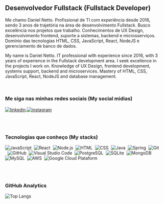 <!-- <img align="right" height="590em" src="https://raw.githubusercontent.com/gist/danielnettoo/e63f93cf4409523b5d514cbaeb23ac10/raw/85e27a07835cefc9c7968796d3aa3926508958f8/github-img.svg"/> -->

<h2>Desenvolvedor Fullstack (Fullstack Developer)</h2> 
<p>Me chamo Daniel Netto. Profissional de TI com experiência desde 2016, sendo 3 anos de trajetória na área de desenvolvimento Fullstack. Busco excelência nos projetos que trabalho. Conhecimentos de UX Design, desenvolvimento frontend, suporte a sistemas, backend e microsserviços. Domínio das tecnologias HTML, CSS, JavaScript, React, NodeJS e gerenciamento de banco de dados.</p>

<p>My name is Daniel Netto. IT professional with experience since 2016, with 3 years of experience in the Fullstack development area. I seek excellence in the projects I work on. Knowledge of UX Design, frontend development, systems support, backend and microservices. Mastery of HTML, CSS, JavaScript, React, NodeJS and database management.</p>

<br>

<h3> Me siga nas minhas redes sociais (My social midias)</h3>
<a href="https://linkedin.com/in/danielnettoo" target="_blank">
  <img align="center" src="https://img.shields.io/badge/-danielnettoo-05122A?style=flat&logo=linkedin" alt="linkedin"/>
</a>
<a href="https://instagram.com/eudanielnetto" target="_blank">
 <img align="center" src="https://img.shields.io/badge/-eudanielnettoo-05122A?style=flat&logo=instagram" alt="instagram"/>
</a>

<br><br>

<h3> Tecnologias que conheço (My stacks)</h3>

![JavaScript](https://img.shields.io/badge/-JavaScript-05122A?style=flat&logo=javascript)&nbsp;
![React](https://img.shields.io/badge/-React-05122A?style=flat&logo=react)&nbsp;
![Node.js](https://img.shields.io/badge/-Node.js-05122A?style=flat&logo=node.js)&nbsp;
![HTML](https://img.shields.io/badge/-HTML-05122A?style=flat&logo=HTML5)&nbsp;
![CSS](https://img.shields.io/badge/-CSS-05122A?style=flat&logo=CSS3&logoColor=1572B6)&nbsp;
![Java](https://img.shields.io/badge/-Java-05122A?style=flat&logo=openjdk)&nbsp;
![Spring](https://img.shields.io/badge/-Spring-05122A?style=flat&logo=spring)&nbsp;
![Git](https://img.shields.io/badge/-Git-05122A?style=flat&logo=git)&nbsp;
![GitHub](https://img.shields.io/badge/-GitHub-05122A?style=flat&logo=github)&nbsp;
![Visual Studio Code](https://img.shields.io/badge/-Visual%20Studio%20Code-05122A?style=flat&logo=visual-studio-code&logoColor=007ACC)&nbsp;
![PostgreSQL](https://img.shields.io/badge/-PostgreSQL-05122A?style=flat&logo=postgresql)&nbsp;
![SQLite](https://img.shields.io/badge/-SQLite-05122A?style=flat&logo=sqlite)&nbsp;
![MongoDB](https://img.shields.io/badge/-MongoDB-05122A?style=flat&logo=mongodb)&nbsp;
![MySQL](https://img.shields.io/badge/-MySQL-05122A?style=flat&logo=mysql)&nbsp;
![AWS](https://img.shields.io/badge/-aws-05122A?style=flat&logo=amazonaws)&nbsp;
![Google Cloud Plataform](https://img.shields.io/badge/-Google%20Cloud%20Plataform-05122A?style=flat&logo=googlecloudplataform)&nbsp;

<br><br>

<h3> GitHub Analytics</h3>

![Top Langs](https://github-readme-stats.vercel.app/api/top-langs/?username=danielnettoo&layout=compact)
